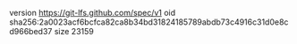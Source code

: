 version https://git-lfs.github.com/spec/v1
oid sha256:2a0023acf6bcfca82ca8b34bd31824185789abdb73c4916c31d0e8cd966bed37
size 23159
